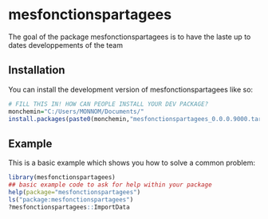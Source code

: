
# mesfonctionspartagees

<!-- badges: start -->
<!-- badges: end -->

The goal of the package mesfonctionspartagees is to have the laste up to dates developpements of the team

## Installation

You can install the development version of mesfonctionspartagees like so:

``` r
# FILL THIS IN! HOW CAN PEOPLE INSTALL YOUR DEV PACKAGE?
monchemin="C:/Users/MONNOM/Documents/"
install.packages(paste0(monchemin,"mesfonctionspartagees_0.0.0.9000.tar.gz",sep=""), repos = NULL, type="source")

```

## Example

This is a basic example which shows you how to solve a common problem:

``` r
library(mesfonctionspartagees)
## basic example code to ask for help within your package
help(package="mesfonctionspartagees")
ls("package:mesfonctionspartagees")
?mesfonctionspartagees::ImportData 
```

